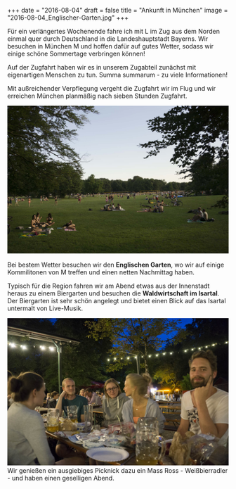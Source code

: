 +++
date = "2016-08-04"
draft = false
title = "Ankunft in München"
image = "2016-08-04_Englischer-Garten.jpg"
+++

Für ein verlängertes Wochenende fahre ich mit L im Zug aus dem Norden
einmal quer durch Deutschland in die Landeshauptstadt Bayerns.
Wir besuchen in München M und hoffen dafür auf gutes Wetter, sodass wir
einige schöne Sommertage verbringen können!

Auf der Zugfahrt haben wir es in unserem Zugabteil zunächst mit eigenartigen
Menschen zu tun. Summa summarum - zu viele Informationen!

Mit außreichender Verpflegung vergeht die Zugfahrt wir im Flug
und wir erreichen München planmäßig nach sieben Stunden Zugfahrt.

![Englischer Garten](/images/2016-08-04_Englischer-Garten.jpg)

Bei bestem Wetter besuchen wir den  **Englischen Garten**, wo wir
auf einige Kommilitonen von M treffen und einen netten Nachmittag haben.

Typisch für die Region fahren wir am Abend etwas aus der Innenstadt heraus
zu einem Biergarten und besuchen die **Waldwirtschaft im Isartal**.
Der Biergarten ist sehr schön angelegt und bietet einen Blick auf das
Isartal untermalt von Live-Musik.

![Friends at Waldwirtschaft](/images/2016-08-04_Waldwirtschaft.jpg)
Wir genießen ein ausgiebiges Picknick dazu ein Mass Ross - Weißbierradler -
und haben einen geselligen Abend.
